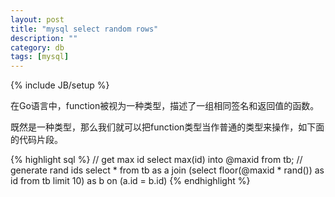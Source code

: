 ```yaml
---
layout: post
title: "mysql select random rows"
description: ""
category: db
tags: [mysql]
---
```

{% include JB/setup %}

在Go语言中，function被视为一种类型，描述了一组相同签名和返回值的函数。

既然是一种类型，那么我们就可以把function类型当作普通的类型来操作，如下面的代码片段。

{% highlight sql %}
// get max id
select max(id) into @maxid from tb;
// generate rand ids 
select * from tb as a
	join (select floor(@maxid * rand()) as id from tb limit 10) as b
	on (a.id = b.id)
{% endhighlight %}
